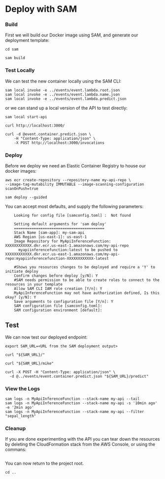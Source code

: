 # Deploy with SAM

### Build

First we will build our Docker image using SAM, and generate our deployment template:

```shell
cd sam

sam build
```

### Test Locally

We can test the new container locally using the SAM CLI:

```shell
sam local invoke -e ../events/event.lambda.root.json
sam local invoke -e ../events/event.lambda.name.json
sam local invoke -e ../events/event.lambda.predict.json
```

or we can stand up a local version of the API to test directly:

```shell
sam local start-api

curl http://localhost:3000/ 

curl -d @event.container.predict.json \
    -H "Content-Type: application/json" \
    -X POST http://localhost:3000/invocations
```
### Deploy

Before we deploy we need an Elastic Container Registry to house our docker images:

```shell
aws ecr create-repository --repository-name my-api-repo \
--image-tag-mutability IMMUTABLE --image-scanning-configuration scanOnPush=true
```

```shell
sam deploy --guided
```

You can accept most defaults, and supply the following parameters:

```
	Looking for config file [samconfig.toml] :  Not found

	Setting default arguments for 'sam deploy'
	=========================================
	Stack Name [sam-app]: my-sam-api
	AWS Region [us-east-1]: us-east-1
	Image Repository for MyApiInferenceFunction: XXXXXXXXXXXX.dkr.ecr.us-east-1.amazonaws.com/my-api-repo
	  myapiinferencefunction:latest to be pushed to XXXXXXXXXXXX.dkr.ecr.us-east-1.amazonaws.com/my-api-repo:myapiinferencefunction-XXXXXXXXXXXX-latest

	#Shows you resources changes to be deployed and require a 'Y' to initiate deploy
	Confirm changes before deploy [y/N]: Y
	#SAM needs permission to be able to create roles to connect to the resources in your template
	Allow SAM CLI IAM role creation [Y/n]: Y
	MyApiInferenceFunction may not have authorization defined, Is this okay? [y/N]: Y
	Save arguments to configuration file [Y/n]: Y
	SAM configuration file [samconfig.toml]: 
	SAM configuration environment [default]: 
```

## Test

We can now test our deployed endpoint:

```shell
export SAM_URL=<URL from the SAM deployment output>

curl "${SAM_URL}/"

curl "${SAM_URL}/mike"

curl -X POST -H "Content-Type: application/json" \
  -d @../events/event.container.predict.json "${SAM_URL}/predict"
```

### View the Logs

```shell
sam logs -n MyApiInferenceFunction --stack-name my-api --tail
sam logs -n MyApiInferenceFunction --stack-name my-api -s '10min ago' -e '2min ago'
sam logs -n MyApiInferenceFunction --stack-name my-api --filter "sepal_length"
```

### Cleanup

If you are done experimenting with the API you can tear down the resources by deleting the CloudFormation stack from the AWS Console, or using the commans:

```shell

```

You can now return to the project root.

```shell
cd ..
```
